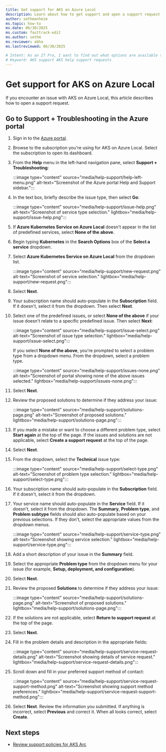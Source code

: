 ```yaml
---
title: Get support for AKS on Azure Local
description: Learn about how to get support and open a support request for AKS on Azure Local.
author: sethmanheim
ms.topic: how-to
ms.date: 06/30/2025
ms.custom: fasttrack-edit
ms.author: sethm 
ms.reviewer: abha
ms.lastreviewed: 06/30/2025

# Intent: As an IT Pro, I want to find out what options are available to get help and support, such as creating a ticket.
# Keyword: AKS support AKS help support requests
---
```


# Get support for AKS on Azure Local

If you encounter an issue with AKS on Azure Local, this article describes how to open a support request.

## Go to Support + Troubleshooting in the Azure portal

1. Sign in to the [Azure portal](https://portal.azure.com).
1. Browse to the subscription you're using for AKS on Azure Local. Select the subscription to open its dashboard.
1. From the **Help** menu in the left-hand navigation pane, select **Support + Troubleshooting**:

    :::image type="content" source="media/help-support/help-left-menu.png" alt-text="Screenshot of the Azure portal Help and Support sidebar.":::

1. In the text box, briefly describe the issue type, then select **Go**:

    :::image type="content" source="media/help-support/issue-help.png" alt-text="Screenshot of service type selection." lightbox="media/help-support/issue-help.png":::

1. If **Azure Kubernetes Service on Azure Local** doesn't appear in the list of predefined services, select **None of the above**.
1. Begin typing **Kubernetes** in the **Search Options** box of the **Select a service** dropdown.
1. Select **Azure Kubernetes Service on Azure Local** from the dropdown list.

   :::image type="content" source="media/help-support/new-request.png" alt-text="Screenshot of service selection." lightbox="media/help-support/new-request.png":::

1. Select **Next**.
1. Your subscription name should auto-populate in the **Subscription** field. If it doesn't, select it from the dropdown. Then select **Next**.
1. Select one of the predefined issues, or select **None of the above** if your issue doesn't relate to a specific predefined issue. Then select **Next**:

   :::image type="content" source="media/help-support/issue-select.png" alt-text="Screenshot of issue type selection." lightbox="media/help-support/issue-select.png":::

   If you select **None of the above**, you're prompted to select a problem type from a dropdown menu. From the dropdown, select a problem type.

   :::image type="content" source="media/help-support/issues-none.png" alt-text="Screenshot of portal showing none of the above issues selected." lightbox="media/help-support/issues-none.png":::

1. Select **Next**.

1. Review the proposed solutions to determine if they address your issue:

    :::image type="content" source="media/help-support/solutions-page.png" alt-text="Screenshot of proposed solutions." lightbox="media/help-support/solutions-page.png":::

1. If you made a mistake or want to choose a different problem type, select **Start again** at the top of the page. If the issues and solutions are not applicable, select **Create a support request** at the top of the page.

1. Select **Next**.
1. From the dropdown, select the **Technical** issue type:

    :::image type="content" source="media/help-support/select-type.png" alt-text="Screenshot of problem type selection." lightbox="media/help-support/select-type.png":::

1. Your subscription name should auto-populate in the **Subscription** field. If it doesn't, select it from the dropdown.
1. Your service name should auto-populate in the **Service** field. If it doesn't, select it from the dropdown. The **Summary**, **Problem type**, and **Problem subtype** fields should also auto-populate based on your previous selections. If they don't, select the appropriate values from the dropdown menus.

    :::image type="content" source="media/help-support/service-type.png" alt-text="Screenshot showing service selection." lightbox="media/help-support/service-type.png":::

1. Add a short description of your issue in the **Summary** field.

1. Select the appropriate **Problem type** from the dropdown menu for your issue (for example, **Setup, deployment, and configuration**).

1. Select **Next**.

1. Review the proposed **Solutions** to determine if they address your issue:

    :::image type="content" source="media/help-support/solutions-page.png" alt-text="Screenshot of proposed solutions." lightbox="media/help-support/solutions-page.png":::

1. If the solutions are not applicable, select **Return to support request** at the top of the page.

1. Select **Next**.

1. Fill in the problem details and description in the appropriate fields: 

    :::image type="content" source="media/help-support/service-request-details.png" alt-text="Screenshot showing details of service request." lightbox="media/help-support/service-request-details.png":::

1. Scroll down and fill in your preferred support method of contact:

    :::image type="content" source="media/help-support/service-request-support-method.png" alt-text="Screenshot showing support method preferences." lightbox="media/help-support/service-request-support-method.png":::

1. Select **Next**. Review the information you submitted. If anything is incorrect, select **Previous** and correct it. When all looks correct, select **Create**.

## Next steps

- [Review support policies for AKS Arc](support-policies.md)
